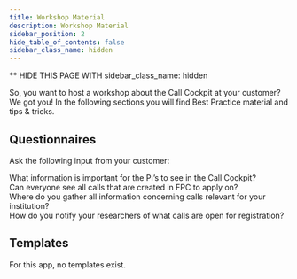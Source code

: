 ```yaml
---
title: Workshop Material
description: Workshop Material
sidebar_position: 2
hide_table_of_contents: false
sidebar_class_name: hidden
---
```

** HIDE THIS PAGE WITH sidebar_class_name: hidden

So, you want to host a workshop about the Call Cockpit at your customer? We got you! In the following sections you will find Best Practice material and tips & tricks.

## Questionnaires

Ask the following input from your customer:

What information is important for the PI’s to see in the Call Cockpit?  
Can everyone see all calls that are created in FPC to apply on?  
Where do you gather all information concerning calls relevant for your institution?  
How do you notify your researchers of what calls are open for registration?

## Templates

For this app, no templates exist.